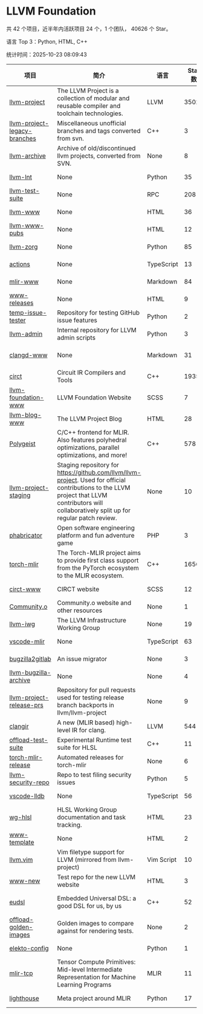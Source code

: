 # LLVM Foundation

共 42 个项目，近半年内活跃项目 24 个，1 个团队， 40626 个 Star。

语言 Top 3：Python, HTML, C++

统计时间：2025-10-23 08:09:43

| 项目 | 简介 | 语言 | Star 数 | 协议 | 创建时间 | 最后更新时间 | 最后提交时间 |
| --- | --- | --- | --- | --- | --- | --- | --- |
| [llvm-project](https://github.com/llvm/llvm-project) | The LLVM Project is a collection of modular and reusable compiler and toolchain technologies. | LLVM | 35026 | Other | 2016-12-07 | 2025-10-23 | 2025-10-23 |
| [llvm-project-legacy-branches](https://github.com/llvm/llvm-project-legacy-branches) | Miscellaneous unofficial branches and tags converted from svn. | C++ | 3 | - | 2019-01-09 | 2025-10-04 | 2019-05-14 |
| [llvm-archive](https://github.com/llvm/llvm-archive) | Archive of old/discontinued llvm projects, converted from SVN. | None | 8 | - | 2019-01-09 | 2025-10-04 | 2021-02-09 |
| [llvm-lnt](https://github.com/llvm/llvm-lnt) | None | Python | 35 | Other | 2019-01-09 | 2025-10-22 | 2025-10-22 |
| [llvm-test-suite](https://github.com/llvm/llvm-test-suite) | None | RPC | 208 | Other | 2019-01-09 | 2025-10-21 | 2025-10-21 |
| [llvm-www](https://github.com/llvm/llvm-www) | None | HTML | 36 | Other | 2019-01-09 | 2025-10-21 | 2025-10-21 |
| [llvm-www-pubs](https://github.com/llvm/llvm-www-pubs) | None | HTML | 12 | - | 2019-01-09 | 2025-05-18 | 2021-01-28 |
| [llvm-zorg](https://github.com/llvm/llvm-zorg) | None | Python | 85 | Other | 2019-01-09 | 2025-10-22 | 2025-10-22 |
| [actions](https://github.com/llvm/actions) | None | TypeScript | 13 | Other | 2019-11-18 | 2025-04-18 | 2024-08-08 |
| [mlir-www](https://github.com/llvm/mlir-www) | None | Markdown | 84 | - | 2019-12-09 | 2025-10-22 | 2025-10-23 |
| [www-releases](https://github.com/llvm/www-releases) | None | HTML | 9 | - | 2020-01-09 | 2025-10-19 | 2025-09-24 |
| [temp-issue-tester](https://github.com/llvm/temp-issue-tester) | Repository for testing GitHub issue features | Python | 2 | - | 2020-02-01 | 2024-07-30 | 2024-02-03 |
| [llvm-admin](https://github.com/llvm/llvm-admin) | Internal repository for LLVM admin scripts | Python | 3 | - | 2020-02-06 | 2025-10-04 | 2024-04-08 |
| [clangd-www](https://github.com/llvm/clangd-www) | None | Markdown | 31 | Apache License 2.0 | 2020-02-12 | 2025-10-13 | 2025-10-13 |
| [circt](https://github.com/llvm/circt) | Circuit IR Compilers and Tools | C++ | 1935 | Other | 2020-03-05 | 2025-10-22 | 2025-10-22 |
| [llvm-foundation-www](https://github.com/llvm/llvm-foundation-www) | LLVM Foundation Website | SCSS | 7 | - | 2020-04-03 | 2025-04-04 | 2024-08-18 |
| [llvm-blog-www](https://github.com/llvm/llvm-blog-www) | The LLVM Project Blog | HTML | 28 | - | 2020-06-19 | 2025-10-20 | 2025-10-20 |
| [Polygeist](https://github.com/llvm/Polygeist) | C/C++ frontend for MLIR. Also features polyhedral optimizations, parallel optimizations, and more! | C++ | 578 | Other | 2020-07-08 | 2025-10-14 | 2025-06-19 |
| [llvm-project-staging](https://github.com/llvm/llvm-project-staging) | Staging repository for https://github.com/llvm/llvm-project. Used for official contributions to the LLVM project that LLVM contributors will collaboratively split up for regular patch review. | None | 10 | Other | 2020-07-09 | 2024-07-30 | 2021-08-24 |
| [phabricator](https://github.com/llvm/phabricator) | Open software engineering platform and fun adventure game | PHP | 3 | Apache License 2.0 | 2020-07-28 | 2025-10-04 | 2021-10-07 |
| [torch-mlir](https://github.com/llvm/torch-mlir) | The Torch-MLIR project aims to provide first class support from the PyTorch ecosystem to the MLIR ecosystem. | C++ | 1656 | Other | 2020-07-30 | 2025-10-22 | 2025-10-22 |
| [circt-www](https://github.com/llvm/circt-www) | CIRCT website | SCSS | 12 | - | 2021-01-08 | 2025-10-11 | 2025-10-23 |
| [Community.o](https://github.com/llvm/Community.o) | Community.o website and other resources | None | 1 | - | 2021-02-06 | 2024-07-30 | 2023-03-16 |
| [llvm-iwg](https://github.com/llvm/llvm-iwg) | The LLVM Infrastructure Working Group | None | 19 | Other | 2021-03-02 | 2025-07-06 | 2022-08-31 |
| [vscode-mlir](https://github.com/llvm/vscode-mlir) | None | TypeScript | 63 | Other | 2021-07-28 | 2025-10-17 | 2024-05-17 |
| [bugzilla2gitlab](https://github.com/llvm/bugzilla2gitlab) | An issue migrator | None | 3 | MIT License | 2021-10-10 | 2024-10-28 | 2022-01-17 |
| [llvm-bugzilla-archive](https://github.com/llvm/llvm-bugzilla-archive) | None | None | 4 | - | 2021-11-26 | 2023-03-28 | 2021-11-28 |
| [llvm-project-release-prs](https://github.com/llvm/llvm-project-release-prs) | Repository for pull requests used for testing release branch backports in llvm/llvm-project | None | 9 | Other | 2022-05-18 | 2024-07-30 | 2023-12-11 |
| [clangir](https://github.com/llvm/clangir) | A new (MLIR based) high-level IR for clang. | LLVM | 544 | Other | 2022-08-04 | 2025-10-21 | 2025-10-22 |
| [offload-test-suite](https://github.com/llvm/offload-test-suite) | Experimental Runtime test suite for HLSL | C++ | 11 | Other | 2023-12-04 | 2025-10-18 | 2025-10-18 |
| [torch-mlir-release](https://github.com/llvm/torch-mlir-release) | Automated releases for torch-mlir | None | 6 | - | 2024-02-01 | 2025-10-17 | 2025-10-17 |
| [llvm-security-repo](https://github.com/llvm/llvm-security-repo) | Repo to test filing security issues | Python | 5 | - | 2024-02-22 | 2025-10-19 | 2025-10-01 |
| [vscode-lldb](https://github.com/llvm/vscode-lldb) | None | TypeScript | 56 | Other | 2024-05-15 | 2025-10-21 | 2025-10-21 |
| [wg-hlsl](https://github.com/llvm/wg-hlsl) | HLSL Working Group documentation and task tracking. | HTML | 23 | Other | 2024-07-25 | 2025-10-21 | 2025-10-21 |
| [www-template](https://github.com/llvm/www-template) | None | HTML | 2 | MIT License | 2024-08-19 | 2025-04-14 | 2024-11-25 |
| [llvm.vim](https://github.com/llvm/llvm.vim) | Vim filetype support for LLVM (mirrored from llvm-project) | Vim Script | 10 | Other | 2024-08-24 | 2025-08-16 | 2025-04-24 |
| [www-new](https://github.com/llvm/www-new) | Test repo for the new LLVM website | HTML | 3 | - | 2024-09-05 | 2025-09-22 | 2025-09-22 |
| [eudsl](https://github.com/llvm/eudsl) | Embedded Universal DSL: a good DSL for us, by us | C++ | 52 | Apache License 2.0 | 2024-11-08 | 2025-10-23 | 2025-10-23 |
| [offload-golden-images](https://github.com/llvm/offload-golden-images) | Golden images to compare against for rendering tests. | None | 2 | Other | 2024-12-20 | 2025-10-19 | 2025-09-15 |
| [elekto-config](https://github.com/llvm/elekto-config) | None | Python | 1 | - | 2025-01-21 | 2025-06-18 | 2025-02-11 |
| [mlir-tcp](https://github.com/llvm/mlir-tcp) | Tensor Compute Primitives: Mid-level Intermediate Representation for Machine Learning Programs | MLIR | 11 | Other | 2025-01-29 | 2025-09-27 | 2025-06-10 |
| [lighthouse](https://github.com/llvm/lighthouse) | Meta project around MLIR | Python | 17 | Other | 2025-08-01 | 2025-10-21 | 2025-10-21 |
